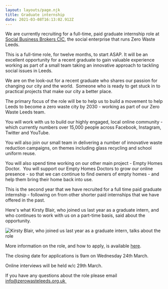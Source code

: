 ```yaml
---
layout: layouts/page.njk
title: Graduate internship
date: 2021-03-08T16:13:02.912Z
---
```

We are currently recruiting for a full-time, paid graduate internship role at [Social Business Brokers CIC](http://www.socialbusinessbrokers.co.uk/), the social enterprise that runs Zero Waste Leeds.

This is a full-time role, for twelve months, to start ASAP.  It will be an excellent opportunity for a recent graduate to gain valuable experience working as part of a small team taking an innovative approach to tackling  social issues in Leeds.

We are on the look-out for a recent graduate who shares our passion for changing our city and the world.  Someone who is ready to get stuck in to practical projects that make our city a better place.

The primary focus of the role will be to help us to build a movement to help Leeds to become a zero waste city by 2030 - working as part of our Zero Waste Leeds team.

You will work with us to build our highly engaged, local online community - which currently numbers over 15,000 people across Facebook, Instagram, Twitter and YouTube.  

You will also join our small team in delivering a number of innovative waste reduction campaigns, on themes including glass recycling and school uniform reuse.  

You will also spend time working on our other main project - Empty Homes Doctor.  You will support our Empty Homes Doctors to grow our online presence - so that we can continue to find owners of empty homes - and help them bring their home back into use.  

This is the second year that we have recruited for a full time paid graduate internship - following on from other shorter paid internships that we have offered in the past.

Here's what Kirsty Blair, who joined us last year as a graduate intern, and who continues to work with us on a part-time basis, said about the opportunity.

![Kirsty Blair, who joined us last year as a graduate intern, talks about the role](/uploads/kb-3-.png)

More information on the role, and how to apply, is available [here](https://docs.google.com/document/d/1cZXtUqjjFxlEaFXe9YVYcbLqVybuvOSRWT5dobAn434/edit?ts=60411462#).  

The closing date for applications is 9am on Wednesday 24th March.

Online interviews will be held w/c 29th March.

If you have any questions about the role please email [info@zerowasteleeds.org.uk  ](<mailto: info@zerowasteleeds.org.uk>)